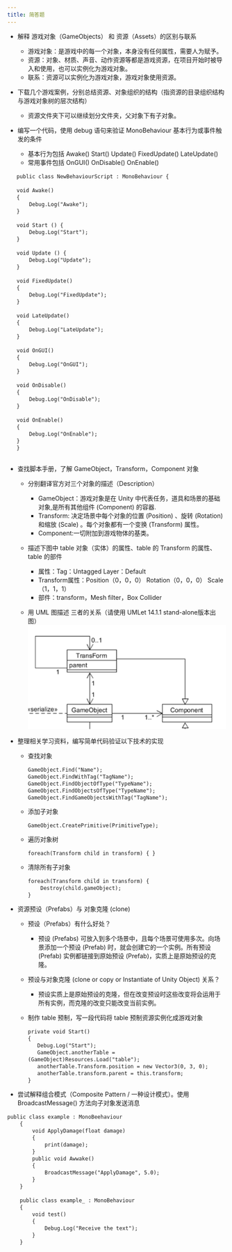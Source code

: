 ```yaml
---
title: 简答题
---
```

* 解释 游戏对象（GameObjects） 和 资源（Assets）的区别与联系

   * 游戏对象：是游戏中的每一个对象，本身没有任何属性，需要人为赋予。
   * 资源：对象、材质、声音、动作资源等都是游戏资源，在项目开始时被导入和使用，也可以实例化为游戏对象。
   * 联系：资源可以实例化为游戏对象，游戏对象使用资源。
* 下载几个游戏案例，分别总结资源、对象组织的结构（指资源的目录组织结构与游戏对象树的层次结构）

    * 资源文件夹下可以继续划分文件夹，父对象下有子对象。
 * 编写一个代码，使用 debug 语句来验证 MonoBehaviour 基本行为或事件触发的条件

    * 基本行为包括 Awake() Start() Update() FixedUpdate() LateUpdate()
    * 常用事件包括 OnGUI() OnDisable() OnEnable()
 ```
	public class NewBehaviourScript : MonoBehaviour {
     
    void Awake()
    {
        Debug.Log("Awake");
    }

    void Start () {
        Debug.Log("Start");
	}
	
	void Update () {
        Debug.Log("Update");
	}

    void FixedUpdate()
    {
        Debug.Log("FixedUpdate");
    }

    void LateUpdate()
    {
        Debug.Log("LateUpdate");
    }

    void OnGUI()
    {
        Debug.Log("OnGUI");
    }

    void OnDisable()
    {
        Debug.Log("OnDisable");
    }

    void OnEnable()
    {
        Debug.Log("OnEnable");
    }
	}


```
  * 查找脚本手册，了解 GameObject，Transform，Component 对象

     * 分别翻译官方对三个对象的描述（Description）
       
         * GameObject：游戏对象是在 Unity 中代表任务，道具和场景的基础对象,是所有其他组件 (Component) 的容器.
         * Transform: 决定场景中每个对象的位置 (Position) 、旋转 (Rotation) 和缩放 (Scale) 。每个对象都有一个变换 (Transform) 属性。
         * Component:一切附加到游戏物体的基类。
      * 描述下图中 table 对象（实体）的属性、table 的 Transform 的属性、 table 的部件
      
          * 属性：Tag：Untagged  Layer：Default
          * Transform属性：Position（0，0，0） Rotation（0，0，0） Scale（1，1，1）
          * 部件：transform，Mesh filter，Box Collider
     * 用 UML 图描述 三者的关系（请使用 UMLet 14.1.1 stand-alone版本出图）
     ![Aaron Swartz](https://raw.githubusercontent.com/xuyi26/3D-01/master/picture.png)
 * 整理相关学习资料，编写简单代码验证以下技术的实现

    * 查找对象
        ```
		GameObject.Find("Name");
        GameObject.FindWithTag("TagName");
        GameObject.FindObjectOfType("TypeName");
        GameObject.FindObjectsOfType("TypeName");
        GameObject.FindGameObjectsWithTag("TagName");
		```
    * 添加子对象
        ```
		GameObject.CreatePrimitive(PrimitiveType);
		```
    * 遍历对象树
        ```
		foreach(Transform child in transform) { }
		```
    * 清除所有子对象
        ```
		foreach(Transform child in transform) {
            Destroy(child.gameObject);
        }
		```
* 资源预设（Prefabs）与 对象克隆 (clone)

    * 预设（Prefabs）有什么好处？

         * 预设 (Prefabs) 可放入到多个场景中，且每个场景可使用多次。向场景添加一个预设 (Prefab) 时，就会创建它的一个实例。所有预设 (Prefab) 实例都链接到原始预设 (Prefab)，实质上是原始预设的克隆。
    * 预设与对象克隆 (clone or copy or Instantiate of Unity Object) 关系？
    
        * 预设实质上是原始预设的克隆，但在改变预设时这些改变将会运用于所有实例，而克隆的改变只能改变当前实例。
     * 制作 table 预制，写一段代码将 table 预制资源实例化成游戏对象
         ```
		 private void Start()
       {
            Debug.Log("Start");
            GameObject.anotherTable = (GameObject)Resources.Load("table");
            anotherTable.Transform.position = new Vector3(0, 3, 0);
            anotherTable.transform.parent = this.transform;
        }
		 ```
* 尝试解释组合模式（Composite Pattern / 一种设计模式）。使用 BroadcastMessage() 方法向子对象发送消息
```
public class example : MonoBeehaviour
    {
        void ApplyDamage(float damage)
        {
            print(damage);
        }
        public void Awwake()
        {
            BroadcastMessage("ApplyDamage", 5.0);
        }
    }

    public class example_ : MonoBehaviour
    {
        void test()
        {
            Debug.Log("Receive the text");
        }
    }
```


  [1]: ./images/3D_01.png "3D_01"
